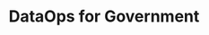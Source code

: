 ---
schema: default
title: DataOps for Government
organization: Office of Policy and Management
notes: A guide for following the DataOps for Government framework
resources:
  - name: DataOps for Government
    url: 'https://github.com/OpenDataCT/DataOps'
    format: website
  - name: ''
    url: ''
    format: ''
license: 'https://creativecommons.org/publicdomain/zero/1.0/'
category:
  - Best Practices
maintainer: Tyler Kleykamp
maintainer_email: tyler.kleykamp@ct.gov
---